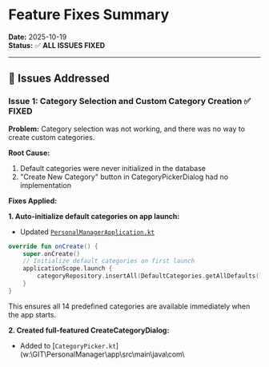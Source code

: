 # Feature Fixes Summary
**Date:** 2025-10-19  
**Status:** ✅ **ALL ISSUES FIXED**

---

## 🎯 Issues Addressed

### **Issue 1: Category Selection and Custom Category Creation** ✅ FIXED

**Problem:** Category selection was not working, and there was no way to create custom categories.

**Root Cause:** 
1. Default categories were never initialized in the database
2. "Create New Category" button in CategoryPickerDialog had no implementation

**Fixes Applied:**

**1. Auto-initialize default categories on app launch:**
- Updated [`PersonalManagerApplication.kt`](w:\GIT\PersonalManager\app\src\main\java\com\productivityapp\PersonalManagerApplication.kt)
```kotlin
override fun onCreate() {
    super.onCreate()
    // Initialize default categories on first launch
    applicationScope.launch {
        categoryRepository.insertAll(DefaultCategories.getAllDefaults())
    }
}
```
This ensures all 14 predefined categories are available immediately when the app starts.

**2. Created full-featured CreateCategoryDialog:**
- Added to [`CategoryPicker.kt`](w:\GIT\PersonalManager\app\src\main\java\com\
